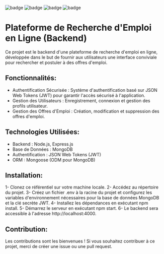 ![badge](https://img.shields.io/badge/MongoDB-4EA94B?style=for-the-badge&logo=mongodb&logoColor=white)
![badge](https://img.shields.io/badge/Express.js-404D59?style=for-the-badge)
![badge](https://img.shields.io/badge/React-20232A?style=for-the-badge&logo=react&logoColor=61DAFB)
![badge](https://img.shields.io/badge/Node.js-43853D?style=for-the-badge&logo=node.js&logoColor=white)



# Plateforme de Recherche d'Emploi en Ligne (Backend)

Ce projet est le backend d'une plateforme de recherche d'emploi en ligne, développée dans le but de fournir aux utilisateurs une interface conviviale pour rechercher et postuler à des offres d'emploi.

## Fonctionnalités:

- Authentification Sécurisée : Système d'authentification basé sur JSON Web Tokens (JWT) pour garantir l'accès sécurisé à l'application.
- Gestion des Utilisateurs : Enregistrement, connexion et gestion des profils utilisateur.
- Gestion des Offres d'Emploi : Création, modification et suppression des offres d'emploi.

## Technologies Utilisées:

- Backend : Node.js, Express.js
- Base de Données : MongoDB
- Authentification : JSON Web Tokens (JWT)
- ORM : Mongoose (ODM pour MongoDB)

## Installation:

1- Clonez ce référentiel sur votre machine locale.
2- Accédez au répertoire du projet.
3- Créez un fichier .env à la racine du projet et configurez les variables d'environnement nécessaires pour la base de données MongoDB et la clé secrète JWT.
4- Installez les dépendances en exécutant npm install.
5- Démarrez le serveur en exécutant npm start.
6- Le backend sera accessible à l'adresse http://localhost:4000.

## Contribution:

Les contributions sont les bienvenues ! Si vous souhaitez contribuer à ce projet, merci de créer une issue ou une pull request.
